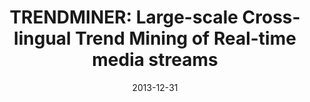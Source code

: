 ---
title: "TRENDMINER: Large-scale Cross-lingual Trend Mining of Real-time media streams"
acropnym: "TRENDMINER"
code: "FP7-ICT 287863"
collection: "projects"
category: "international"
permalink: "/2013-2010-trendminer"
excerpt: ""
date: "2013-12-31"
start-date: "2013-12-31"
end-date: "2010-01-01"
slidesurl: ""
paperurl: ""
bibtexurl: ""
---